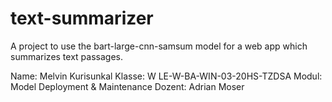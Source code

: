# text-summarizer
A project to use the bart-large-cnn-samsum model for a web app which summarizes text passages.

Name: Melvin Kurisunkal
Klasse: W LE-W-BA-WIN-03-20HS-TZDSA
Modul: Model Deployment & Maintenance
Dozent: Adrian Moser

